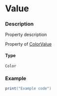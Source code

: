 # Value
### Description
Property description

Property of [ColorValue](/classes/ColorValue/)

#### Type
`Color`

### Example
```lua
print("Example code")
```
